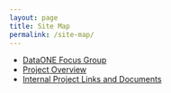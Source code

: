 ```yaml
---
layout: page
title: Site Map
permalink: /site-map/
---
```


* [DataONE Focus Group](http://articlemetrics.github.io/MDC/d1-focus)
* [Project Overview](http://articlemetrics.github.io/MDC/overview)
* [Internal Project Links and Documents](http://articlemetrics.github.io/MDC/teamdocs)
